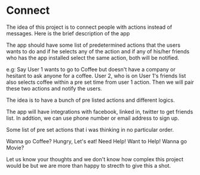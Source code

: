 Connect
=======
The idea of this project is to connect people with actions instead of messages. Here is the brief description of the app

The app should have some list of predetermined actions that the users wants to do and if he selects any of the action and if any of his/her friends who has the app installed select the same action, both will be notified.

e.g: Say User 1 wants to go to Coffee but doesn't have a company or hesitant to ask anyone for a coffee.
 User 2, who is on User 1's friends list also selects coffee within a pre set time from user 1 action. Then we will pair these two actions and notify the users.
 
 The idea is to have a bunch of pre listed actions and different logics. 
 
 The app will have integrations with facebook, linked in, twitter to get friends list. In addtion, we can use phone number or email address to sign up.
 
 Some list of pre set actions that i was thinking in no particular order.
 
Wanna go Coffee?
Hungry, Let's eat!
Need Help!
Want to Help!
Wanna go Movie?

Let us know your thoughts and we don't know how complex this project would be but we are more than happy to strecth to give this a shot.

